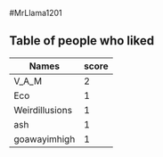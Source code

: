 #MrLlama1201
## Table of people who liked
Names | score
--- | ---
V_A_M | 2
Eco | 1
Weirdillusions | 1
ash | 1
goawayimhigh | 1

